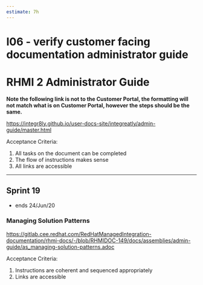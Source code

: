 ```yaml
---
estimate: 7h
---
```


# I06 - verify customer facing documentation administrator guide

# RHMI 2 Administrator Guide

**Note the following link is not to the Customer Portal, the formatting will not match what is on Customer Portal, however the steps should be the same.**

https://integr8ly.github.io/user-docs-site/integreatly/admin-guide/master.html

Acceptance Criteria:

1. All tasks on the document can be completed
2. The flow of instructions makes sense
3. All links are accessible
-----------------------------------------------------------------------------------------------------------------------------

## Sprint 19 
* ends 24/Jun/20

### Managing Solution Patterns
https://gitlab.cee.redhat.com/RedHatManagedIntegration-documentation/rhmi-docs/-/blob/RHMIDOC-149/docs/assemblies/admin-guide/as_managing-solution-patterns.adoc

Acceptance Criteria:

1. Instructions are coherent and sequenced appropriately 
2. Links are accessible 
